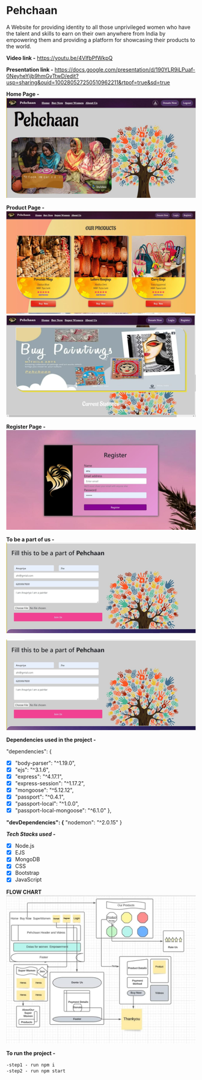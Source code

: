 # Pehchaan
A Website for providing identity to all those unprivileged women who have the talent and skills to earn on their own anywhere from India by empowering them and providing a platform for showcasing their products to the world.

**Video link -** https://youtu.be/4VlfbPfWkpQ

**Presentation link -** https://docs.google.com/presentation/d/190YLR9iLPuaf-0NeyheYijb9hmGvTtwD/edit?usp=sharing&ouid=100280527250510962211&rtpof=true&sd=true 


**Home Page -**
![](static/images/home.jpg)

**Product Page -**
![](static/images/product.jpg)
![](static/images/paint.jpg)

**Register Page -**
![](static/images/reg.jpg)

**To be a part of us -**
![](static/images/topart.jpg)

![GitHub Light](static/images/topart.jpg#gh-dark-mode-only)

**Dependencies used in the project -**

   "dependencies": {
   - [x] "body-parser": "^1.19.0",
   - [x] "ejs": "^3.1.6",
   - [x]  "express": "^4.17.1",
   - [x] "express-session": "^1.17.2",
   - [x] "mongoose": "^5.12.12",
   - [x] "passport": "^0.4.1",
   - [x] "passport-local": "^1.0.0",
   - [x] "passport-local-mongoose": "^6.1.0"
  },
  
 **"devDependencies": {**
     "nodemon": "^2.0.15"
  }
  
 ***Tech Stacks used -***
 
   - [x] Node.js
   - [x] EJS
   - [x] MongoDB
   - [x] CSS
   - [x] Bootstrap
   - [x] JavaScript
  
  **FLOW CHART**
![](static/images/flow.jpg)

 **To run the project -**
 
    -step1 - run npm i
    -step2 - run npm start
    
    
